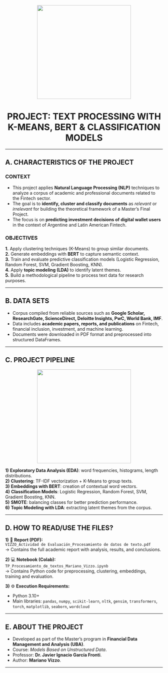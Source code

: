 <div id="header" align="center">
    <img src="https://media.giphy.com/media/v1.Y2lkPTc5MGI3NjExN3V1Z3RpbDM2OXBubTg4aTJkNWdtMnBqbXFqamI5YWJteW16Nms2NyZlcD12MV9pbnRlcm5hbF9naWZfYnlfaWQmY3Q9Zw/l2SpXaJA67JaSqSxq/giphy.gif" width="300" />
    <h1 align="center"> PROJECT: TEXT PROCESSING WITH K-MEANS, BERT & CLASSIFICATION MODELS </h1>
</div>

---

## A. CHARACTERISTICS OF THE PROJECT

### CONTEXT
- This project applies **Natural Language Processing (NLP)** techniques to analyze a corpus of academic and professional documents related to the Fintech sector.  
- The goal is to **identify, cluster and classify documents** as *relevant* or *irrelevant* for building the theoretical framework of a Master’s Final Project.  
- The focus is on **predicting investment decisions of digital wallet users** in the context of Argentine and Latin American Fintech.

### OBJECTIVES
**1.** Apply clustering techniques (K-Means) to group similar documents.  
**2.** Generate embeddings with **BERT** to capture semantic context.  
**3.** Train and evaluate predictive classification models (Logistic Regression, Random Forest, SVM, Gradient Boosting, KNN).  
**4.** Apply **topic modeling (LDA)** to identify latent themes.  
**5.** Build a methodological pipeline to process text data for research purposes.

---

## B. DATA SETS
- Corpus compiled from reliable sources such as **Google Scholar, ResearchGate, ScienceDirect, Deloitte Insights, PwC, World Bank, IMF**.  
- Data includes **academic papers, reports, and publications** on Fintech, financial inclusion, investment, and machine learning.  
- Documents were downloaded in PDF format and preprocessed into structured DataFrames.

---

## C. PROJECT PIPELINE

<div id="header" align="center">
    <img src="https://media.giphy.com/media/v1.Y2lkPTc5MGI3NjExem4zamFrZXEydjB5Znk1aXZmOHN2YzRkOXJ1aW84M2d2aTVkMWVoZCZlcD12MV9pbnRlcm5hbF9naWZfYnlfaWQmY3Q9Zw/coxQHKASG60HrHtvkt/giphy.gif" width="300" />  
</div>

**1)** **Exploratory Data Analysis (EDA)**: word frequencies, histograms, length distributions.  
**2)** **Clustering**: TF-IDF vectorization + K-Means to group texts.  
**3)** **Embeddings with BERT**: creation of contextual word vectors.  
**4)** **Classification Models**: Logistic Regression, Random Forest, SVM, Gradient Boosting, KNN.  
**5)** **SMOTE**: balancing classes for better prediction performance.  
**6)** **Topic Modeling with LDA**: extracting latent themes from the corpus.  

---

## D. HOW TO READ/USE THE FILES?

**1)** 📄 **Report (PDF):**  
   `VIZZO_Actividad de Evaluación_Procesamiento de datos de texto.pdf`  
   → Contains the full academic report with analysis, results, and conclusions.

**2)** 💻 **Notebook (Colab):**  
   `TP_Procesamiento_de_textos_Mariano_Vizzo.ipynb`  
   → Contains Python code for preprocessing, clustering, embeddings, training and evaluation.

**3)** ⚙️ **Execution Requirements:**  
   - Python 3.10+  
   - Main libraries: `pandas`, `numpy`, `scikit-learn`, `nltk`, `gensim`, `transformers`, `torch`, `matplotlib`, `seaborn`, `wordcloud`

---

## E. ABOUT THE PROJECT
- Developed as part of the Master’s program in **Financial Data Management and Analysis (UBA)**.  
- Course: *Models Based on Unstructured Data*.  
- Professor: **Dr. Javier Ignacio García Fronti**.  
- Author: **Mariano Vizzo**.  

---
